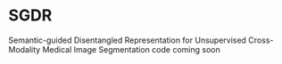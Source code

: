 # SGDR
Semantic-guided Disentangled Representation for Unsupervised Cross-Modality Medical Image Segmentation
code coming soon
